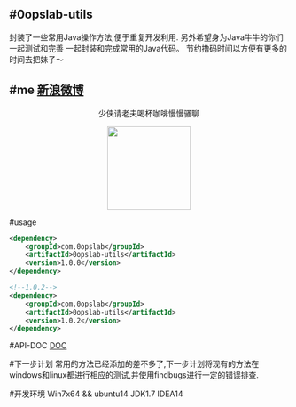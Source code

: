 #0opslab-utils
---
封装了一些常用Java操作方法,便于重复开发利用.
另外希望身为Java牛牛的你们一起测试和完善 一起封装和完成常用的Java代码。
节约撸码时间以方便有更多的时间去把妹子～<br>

#me [新浪微博](http://weibo.com/5204661479)
---
<p align = "center">少侠请老夫喝杯咖啡慢慢骚聊</p>
<div  align = "center"><img src="http://0opslab.com/0opslab%20util_files/90f1d25e7a6c3a956bf59bb8fb66318e.png"
 height="150" width="150"/></div>

#usage
```xml
<dependency>
    <groupId>com.0opslab</groupId>
    <artifactId>0opslab-utils</artifactId>
    <version>1.0.0</version>
</dependency>

<!--1.0.2-->
<dependency>
    <groupId>com.0opslab</groupId>
    <artifactId>0opslab-utils</artifactId>
    <version>1.0.2</version>
</dependency>
```
#API-DOC
[DOC](http://0opslab.com/0opslabutil.html)

#下一步计划
常用的方法已经添加的差不多了,下一步计划将现有的方法在windows和linux都进行相应的测试,并使用findbugs进行一定的错误排查.

#开发环境
    Win7x64 && ubuntu14
    JDK1.7
    IDEA14

